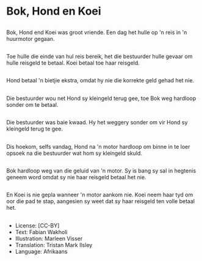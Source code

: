 # Bok, Hond en Koei

##
Bok, Hond end Koei was
groot vriende. Een dag
het hulle op 'n reis in 'n
huurmotor gegaan.

##
Toe hulle die einde van
hul reis bereik, het die
bestuurder hulle gevaar
om hulle reisgeld te
betaal. Koei betaal toe
haar reisgeld.

##
Hond betaal 'n bietjie
ekstra, omdat hy nie
die korrekte geld gehad
het nie.

##
Die bestuurder wou net
Hond sy kleingeld terug
gee, toe Bok weg
hardloop sonder om te
betaal.

##
Die bestuurder was baie
kwaad. Hy het weggery
sonder om vir Hond sy
kleingeld terug te gee.

##
Dis hoekom, selfs
vandag, Hond na 'n
motor hardloop om
binne in te loer opsoek
na die bestuurder wat
hom sy kleingeld skuld.

##
Bok hardloop weg van
die geluid van 'n motor.
Sy is bang sy sal in
hegtenis geneem word
omdat sy nie haar
reisgeld betaal het nie.

##
En Koei is nie gepla
wanneer 'n motor
aankom nie. Koei neem
haar tyd om oor die pad
te stap, aangesien sy
weet dat sy haar
reisgeld ten volle betaal
het.

##
* License: [CC-BY]
* Text: Fabian Wakholi
* Illustration: Marleen Visser
* Translation: Tristan Mark Ilsley
* Language: Afrikaans
